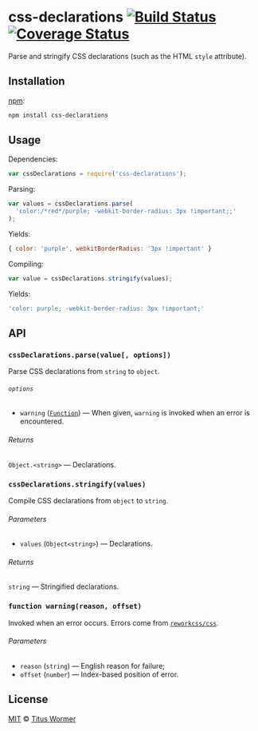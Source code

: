 # css-declarations [![Build Status][travis-badge]][travis] [![Coverage Status][codecov-badge]][codecov]

Parse and stringify CSS declarations (such as the HTML `style`
attribute).

## Installation

[npm][]:

```bash
npm install css-declarations
```

## Usage

Dependencies:

```javascript
var cssDeclarations = require('css-declarations');
```

Parsing:

```javascript
var values = cssDeclarations.parse(
  'color:/*red*/purple; -webkit-border-radius: 3px !important;;'
);
```

Yields:

```js
{ color: 'purple', webkitBorderRadius: '3px !important' }
```

Compiling:

```javascript
var value = cssDeclarations.stringify(values);
```

Yields:

```js
'color: purple; -webkit-border-radius: 3px !important;'
```

## API

### `cssDeclarations.parse(value[, options])`

Parse CSS declarations from `string` to `object`.

###### `options`

*   `warning` ([`Function`][warning])
    — When given, `warning` is invoked when an error is encountered.

###### Returns

`Object.<string>` — Declarations.

### `cssDeclarations.stringify(values)`

Compile CSS declarations from `object` to `string`.

###### Parameters

*   `values` (`Object<string>`) — Declarations.

###### Returns

`string` — Stringified declarations.

### `function warning(reason, offset)`

Invoked when an error occurs.  Errors come from [`reworkcss/css`][css].

###### Parameters

*   `reason` (`string`) — English reason for failure;
*   `offset` (`number`) — Index-based position of error.

## License

[MIT][license] © [Titus Wormer][author]

<!-- Definitions -->

[travis-badge]: https://img.shields.io/travis/wooorm/css-declarations.svg

[travis]: https://travis-ci.org/wooorm/css-declarations

[codecov-badge]: https://img.shields.io/codecov/c/github/wooorm/css-declarations.svg

[codecov]: https://codecov.io/github/wooorm/css-declarations

[npm]: https://docs.npmjs.com/cli/install

[license]: LICENSE

[author]: http://wooorm.com

[warning]: #function-warningreason-offset

[css]: https://github.com/reworkcss/css
